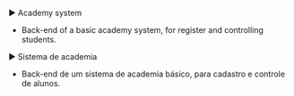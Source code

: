 
► Academy system
- Back-end of a basic academy system, for register and controlling students.


► Sistema de academia
- Back-end de um sistema de academia básico, para cadastro e controle de alunos. 

